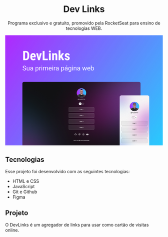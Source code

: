 <h1 align="center">Dev Links</h1>
<p align="center">
Programa exclusivo e gratuito, promovido pela RocketSeat para ensino de tecnologias WEB.</p>
<p align="center">
  <img alt="Projeto DevLinks" src=".github/preview.jpg">
</p>

## Tecnologias

Esse projeto foi desenvolvido com as seguintes tecnologias:

- HTML e CSS
- JavaScript
- Git e Github
- Figma

## Projeto

O DevLinks é um agregador de links para usar como cartão de visitas online.
